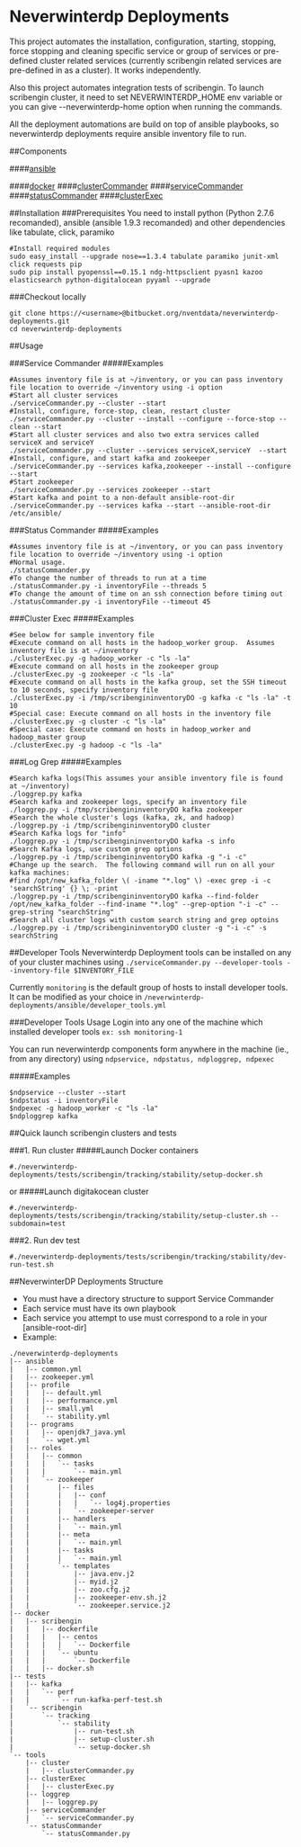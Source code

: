 # Neverwinterdp Deployments

This project automates the installation, configuration, starting, stopping, force stopping and cleaning specific service or group of services or pre-defined cluster related services (currently scribengin related services are pre-defined in as a cluster). It works independently.

Also this project automates integration tests of scribengin. To launch scribengin cluster, it need  to set NEVERWINTERDP_HOME env variable or you can give --neverwinterdp-home option when running the commands.

All the deployment automations are build on top of ansible playbooks, so neverwinterdp deployments require ansible inventory file to run. 

##Components 

####[ansible](ansible/README.md) 

####[docker](docker/scribengin/README.md)
####[clusterCommander](tools/cluster/README.md)
####[serviceCommander](tools/serviceCommander/README.md)
####[statusCommander](tools/statusCommander/README.md)
####[clusterExec](tools/clusterExec/README.md)



##Installation
###Prerequisites
You need to install python (Python 2.7.6 recomanded), ansible (ansible 1.9.3 recomanded) and other dependencies like tabulate, click, paramiko

```
#Install required modules
sudo easy_install --upgrade nose==1.3.4 tabulate paramiko junit-xml click requests pip
sudo pip install pyopenssl==0.15.1 ndg-httpsclient pyasn1 kazoo elasticsearch python-digitalocean pyyaml --upgrade
```

###Checkout locally

```
git clone https://<username>@bitbucket.org/nventdata/neverwinterdp-deployments.git
cd neverwinterdp-deployments
```

##Usage

###Service Commander
#####Examples

```
#Assumes inventory file is at ~/inventory, or you can pass inventory file location to override ~/inventory using -i option
#Start all cluster services
./serviceCommander.py --cluster --start
#Install, configure, force-stop, clean, restart cluster
./serviceCommander.py --cluster --install --configure --force-stop --clean --start
#Start all cluster services and also two extra services called serviceX and serviceY
./serviceCommander.py --cluster --services serviceX,serviceY  --start
#Install, configure, and start kafka and zookeeper
./serviceCommander.py --services kafka,zookeeper --install --configure --start 
#Start zookeeper
./serviceCommander.py --services zookeeper --start
#Start kafka and point to a non-default ansible-root-dir
./serviceCommander.py --services kafka --start --ansible-root-dir /etc/ansible/
```

###Status Commander
#####Examples

```
#Assumes inventory file is at ~/inventory, or you can pass inventory file location to override ~/inventory using -i option
#Normal usage.
./statusCommander.py
#To change the number of threads to run at a time
./statusCommander.py -i inventoryFile --threads 5
#To change the amount of time on an ssh connection before timing out
./statusCommander.py -i inventoryFile --timeout 45
```

###Cluster Exec
#####Examples

```
#See below for sample inventory file
#Execute command on all hosts in the hadoop_worker group.  Assumes inventory file is at ~/inventory
./clusterExec.py -g hadoop_worker -c "ls -la"
#Execute command on all hosts in the zookeeper group
./clusterExec.py -g zookeeper -c "ls -la"
#Execute command on all hosts in the kafka group, set the SSH timeout to 10 seconds, specify inventory file
./clusterExec.py -i /tmp/scribengininventoryDO -g kafka -c "ls -la" -t 10
#Special case: Execute command on all hosts in the inventory file
./clusterExec.py -g cluster -c "ls -la"
#Special case: Execute command on hosts in hadoop_worker and hadoop_master group
./clusterExec.py -g hadoop -c "ls -la"
```
###Log Grep
#####Examples
```
#Search kafka logs(This assumes your ansible inventory file is found at ~/inventory)
./loggrep.py kafka
#Search kafka and zookeeper logs, specify an inventory file
./loggrep.py -i /tmp/scribengininventoryDO kafka zookeeper
#Search the whole cluster's logs (kafka, zk, and hadoop)
./loggrep.py -i /tmp/scribengininventoryDO cluster
#Search Kafka logs for "info"
./loggrep.py -i /tmp/scribengininventoryDO kafka -s info
#Search Kafka logs, use custom grep options
./loggrep.py -i /tmp/scribengininventoryDO kafka -g "-i -c"
#Change up the search.  The following command will run on all your kafka machines:
#find /opt/new_kafka_folder \( -iname "*.log" \) -exec grep -i -c 'searchString' {} \; -print
./loggrep.py -i /tmp/scribengininventoryDO kafka --find-folder /opt/new_kafka_folder --find-iname "*.log" --grep-option "-i -c" --grep-string "searchString"
#Search all cluster logs with custom search string and grep optoins
./loggrep.py -i /tmp/scribengininventoryDO cluster -g "-i -c" -s searchString
```

##Developer Tools
Neverwinterdp Deployment tools can be installed on any of your cluster machines using ```./serviceCommander.py --developer-tools --inventory-file $INVENTORY_FILE```

Currently ```monitoring``` is the default group of hosts to install developer tools. It can be modified as your choice in ```/neverwinterdp-deployments/ansible/developer_tools.yml```

###Developer Tools Usage
Login into any one of the machine which installed developer tools ```ex: ssh monitoring-1```

You can run neverwinterdp components form anywhere in the machine (ie., from any directory) using ```ndpservice, ndpstatus, ndploggrep, ndpexec```

#####Examples
```
$ndpservice --cluster --start
$ndpstatus -i inventoryFile
$ndpexec -g hadoop_worker -c "ls -la"
$ndploggrep kafka
```


##Quick launch scribengin clusters and tests

###1. Run cluster
#####Launch Docker containers
```
#./neverwinterdp-deployments/tests/scribengin/tracking/stability/setup-docker.sh
```

or
#####Launch digitakocean cluster
```
#./neverwinterdp-deployments/tests/scribengin/tracking/stability/setup-cluster.sh --subdomain=test
```

###2. Run dev test

```
#./neverwinterdp-deployments/tests/scribengin/tracking/stability/dev-run-test.sh
```

##NeverwinterDP Deployments Structure
- You must have a directory structure to support Service Commander
- Each service must have its own playbook
- Each service you attempt to use must correspond to a role in your [ansible-root-dir]
- Example: 

```
./neverwinterdp-deployments
|-- ansible
|   |-- common.yml
|   |-- zookeeper.yml
|   |-- profile
|   |   |-- default.yml
|   |   |-- performance.yml
|   |   |-- small.yml
|   |   `-- stability.yml
|   |-- programs
|   |   |-- openjdk7_java.yml
|   |   `-- wget.yml
|   |-- roles
|   |   |-- common
|   |   |   `-- tasks
|   |   |       `-- main.yml
|   |   `-- zookeeper
|   |       |-- files
|   |       |   |-- conf
|   |       |   |   `-- log4j.properties
|   |       |   `-- zookeeper-server
|   |       |-- handlers
|   |       |   `-- main.yml
|   |       |-- meta
|   |       |   `-- main.yml
|   |       |-- tasks
|   |       |   `-- main.yml
|   |       `-- templates
|   |           |-- java.env.j2
|   |           |-- myid.j2
|   |           |-- zoo.cfg.j2
|   |           |-- zookeeper-env.sh.j2
|   |           `-- zookeeper.service.j2
|-- docker
|   |-- scribengin
|   |   |-- dockerfile
|   |   |   |-- centos
|   |   |   |   `-- Dockerfile
|   |   |   `-- ubuntu
|   |   |       `-- Dockerfile
|   |   |-- docker.sh
|-- tests
|   |-- kafka
|   |   `-- perf
|   |       `-- run-kafka-perf-test.sh
|   `-- scribengin
|       `-- tracking
|           `-- stability
|               |-- run-test.sh
|               |-- setup-cluster.sh
|               `-- setup-docker.sh
`-- tools
    |-- cluster
    |   |-- clusterCommander.py
    |-- clusterExec
    |   |-- clusterExec.py
    |-- loggrep
    |   |-- loggrep.py
    |-- serviceCommander
    |   `-- serviceCommander.py
    `-- statusCommander
        `-- statusCommander.py                                 
```

